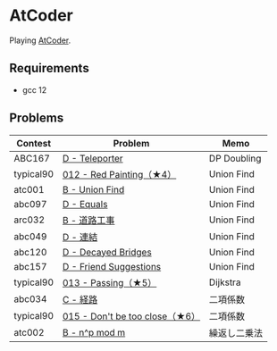# AtCoder

Playing [AtCoder](https://atcoder.jp/).

## Requirements

- gcc 12

## Problems

| Contest   | Problem                                                                                   | Memo         |
| --------- | ----------------------------------------------------------------------------------------- | ------------ |
| ABC167    | [D - Teleporter](https://atcoder.jp/contests/abc167/tasks/abc167_d)                       | DP Doubling  |
| typical90 | [012 - Red Painting（★4）](https://atcoder.jp/contests/typical90/tasks/typical90_l)       | Union Find   |
| atc001    | [B - Union Find](https://atcoder.jp/contests/atc001/tasks/unionfind_a)                    | Union Find   |
| abc097    | [D - Equals](https://atcoder.jp/contests/abc097/tasks/arc097_b)                           | Union Find   |
| arc032    | [B - 道路工事](https://atcoder.jp/contests/arc032/tasks/arc032_2)                         | Union Find   |
| abc049    | [D - 連結](https://atcoder.jp/contests/abc049/tasks/arc065_b)                             | Union Find   |
| abc120    | [D - Decayed Bridges](https://atcoder.jp/contests/abc120/tasks/abc120_d)                  | Union Find   |
| abc157    | [D - Friend Suggestions](https://atcoder.jp/contests/abc157/tasks/abc157_d)               | Union Find   |
| typical90 | [013 - Passing（★5）](https://atcoder.jp/contests/typical90/tasks/typical90_m)            | Dijkstra     |
| abc034    | [C - 経路](https://atcoder.jp/contests/abc034/tasks/abc034_c)                             | 二項係数     |
| typical90 | [015 - Don't be too close（★6）](https://atcoder.jp/contests/typical90/tasks/typical90_o) | 二項係数     |
| atc002    | [B - n^p mod m](https://atcoder.jp/contests/atc002/tasks/atc002_b)                        | 繰返し二乗法 |
